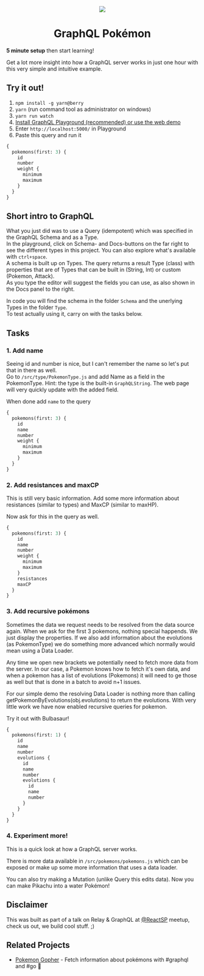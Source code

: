 <p align="center">
  <img src="https://github.com/lucasbento/graphql-pokemon/raw/master/content/logo.png">
</p>

<h1 align="center">GraphQL Pokémon</h1>

**5 minute setup** then start learning!

Get a lot more insight into how a GraphQL server works in just one hour with this very simple and intuitive example.


## Try it out!
1. `npm install -g yarn@berry`
2. `yarn` (run command tool as administrator on windows)
3. `yarn run watch`  
4. [Install GraphQL Playground (recommended) or use the web demo](https://github.com/prisma-labs/graphql-playground)
5. Enter `http://localhost:5000/` in Playground
6. Paste this query and run it
```graphql
{
  pokemons(first: 3) {
    id
    number
    weight {
      minimum
      maximum
    }
  }
}
```   

## Short intro to GraphQL
What you just did was to use a Query (idempotent) which was specified in the GraphQL Schema and as a Type.  
In the playground, click on Schema- and Docs-buttons on the far right to see the different types in this project. You can also explore what's available with `ctrl+space`.  
A schema is built up on Types. The query returns a result Type (class) with properties that are of Types that can be built in (String, Int) or custom (Pokemon, Attack).  
As you type the editor will suggest the fields you can use, as also shown in the Docs panel to the right.  

In code you will find the schema in the folder `Schema` and the unerlying Types in the folder `Type`.  
To test actually using it, carry on with the tasks below.

## Tasks
### 1. Add name
Seeing id and number is nice, but I can't remember the name so let's put that in there as well.  
Go to `/src/type/PokemonType.js` and add Name as a field in the PokemonType. Hint: the type is the built-in `GraphQLString`. The web page will very quickly update with the added field.  

When done add `name` to the query
```graphql
{
  pokemons(first: 3) {
    id
    name
    number
    weight {
      minimum
      maximum
    }
  }
}
```
### 2. Add resistances and maxCP
This is still very basic information. Add some more information about resistances (similar to types) and MaxCP (similar to maxHP).  

Now ask for this in the query as well.  
```graphql
{
  pokemons(first: 3) {
    id
    name
    number
    weight {
      minimum
      maximum
    }
    resistances
    maxCP
  }
}
```

### 3. Add recursive pokémons  
Sometimes the data we request needs to be resolved from the data source again. When we ask for the first 3 pokemons, nothing special happends. We just display the properties. If we also add information about the evolutions (as PokemonType) we do something more advanced which normally would mean using a Data Loader.  

Any time we open new brackets we potentially need to fetch more data from the server. In our case, a Pokemon knows how to fetch it's own data, and when a pokemon has a list of evolutions (Pokemons) it will need to ge those as well but that is done in a batch to avoid n+1 issues.  

For our simple demo the resolving Data Loader is nothing more than calling getPokemonByEvolutions(obj.evolutions) to return the evolutions. With very little work we have now enabled recursive queries for pokemon.  

Try it out with Bulbasaur!
```graphql
{
  pokemons(first: 1) {
    id
    name
    number
    evolutions {
      id
      name
      number
      evolutions {
        id
        name
        number
      }
    }
  }
}
```

### 4. Experiment more!
This is a quick look at how a GraphQL server works.

There is more data available in `/src/pokemons/pokemons.js` which can be exposed or make up some more information that uses a data loader.  

You can also try making a Mutation (unlike Query this edits data). Now you can make Pikachu into a water Pokémon!

## Disclaimer

This was built as part of a talk on Relay & GraphQL at [@ReactSP](https://meetup.com/pt-BR/ReactJS-SP) meetup, check us out, we build cool stuff. ;)

## Related Projects

* [Pokemon Gopher](https://github.com/racerxdl/pokemon-gopher) - Fetch information about pokémons with #graphql and #go 🙂
